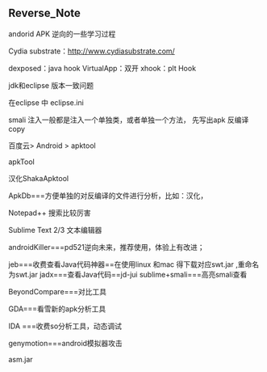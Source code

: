 ## Reverse_Note
andorid APK 逆向的一些学习过程

Cydia substrate：http://www.cydiasubstrate.com/

dexposed：java hook
VirtualApp：双开
xhook：plt Hook

jdk和eclipse 版本一致问题

在eclipse 中 eclipse.ini

smali 注入一般都是注入一个单独类，或者单独一个方法，
先写出apk 反编译copy

百度云> Android > apktool

apkTool

汉化ShakaApktool

ApkDb===方便单独的对反编译的文件进行分析，比如：汉化，

Notepad++  搜索比较厉害

Sublime Text 2/3 文本编辑器

androidKiller===pd521逆向未来，推荐使用，体验上有改进；

jeb===收费查看Java代码神器==在使用linux 和mac 得下载对应swt.jar ,重命名为swt.jar
jadx===查看Java代码==jd-jui
sublime+smali===高亮smali查看

BeyondCompare===对比工具

GDA===看雪新的apk分析工具

IDA ===收费so分析工具，动态调试

genymotion===android模拟器攻击

asm.jar 
